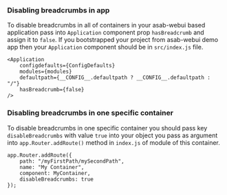 ### Disabling breadcrumbs in app

To disable breadcrumbs in all of containers in your asab-webui based application pass into `Application` component prop `hasBreadcrumb` and assign it to `false`. If you bootstrapped your project from asab-webui demo app then your `Application` component should be in `src/index.js` file.

```
<Application
	configdefaults={ConfigDefaults}
	modules={modules}
	defaultpath={__CONFIG__.defaultpath ? __CONFIG__.defaultpath : "/"}
	hasBreadcrumb={false}
/>
```

### Disabling breadcrumbs in one specific container

To disable breadcrumbs in one specific container you should pass key `disableBreadcrumbs` with value `true` into your object you pass as argument into `app.Router.addRoute()` method in `index.js` of module of this container.

```
app.Router.addRoute({
	path: "/myFirstPath/mySecondPath",
	name: "My Container",
	component: MyContainer,
	disableBreadcrumbs: true
});
```